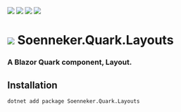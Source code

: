 ﻿[![](https://img.shields.io/nuget/v/soenneker.quark.layouts.svg?style=for-the-badge)](https://www.nuget.org/packages/soenneker.quark.layouts/)
[![](https://img.shields.io/github/actions/workflow/status/soenneker/soenneker.quark.layouts/publish-package.yml?style=for-the-badge)](https://github.com/soenneker/soenneker.quark.layouts/actions/workflows/publish-package.yml)
[![](https://img.shields.io/nuget/dt/soenneker.quark.layouts.svg?style=for-the-badge)](https://www.nuget.org/packages/soenneker.quark.layouts/)
[![](https://img.shields.io/badge/Demo-Live-blueviolet?style=for-the-badge&logo=github)](https://soenneker.github.io/soenneker.quark.layouts/)

# ![](https://user-images.githubusercontent.com/4441470/224455560-91ed3ee7-f510-4041-a8d2-3fc093025112.png) Soenneker.Quark.Layouts
### A Blazor Quark component, Layout.

## Installation

```
dotnet add package Soenneker.Quark.Layouts
```
